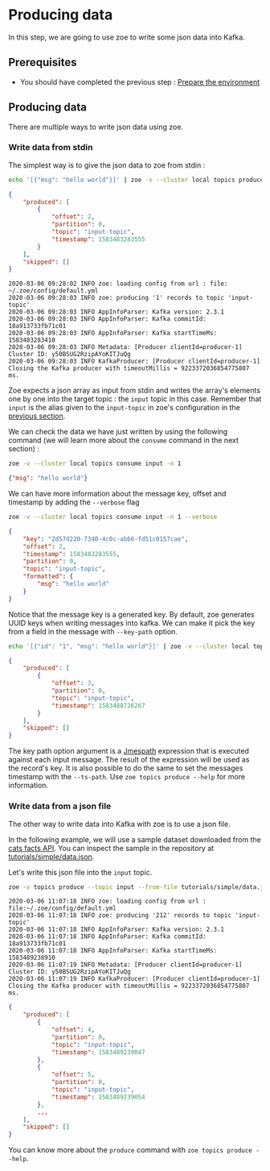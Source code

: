 # Producing data

In this step, we are going to use zoe to write some json data into Kafka.

## Prerequisites

- You should have completed the previous step : [Prepare the environment](prepare.md)

## Producing data

There are multiple ways to write json data using zoe. 

### Write data from stdin

The simplest way is to give the json data to zoe from stdin :

```bash tab="command"
echo '[{"msg": "hello world"}]' | zoe -v --cluster local topics produce --topic input --from-stdin
```

```json tab="output"
{
    "produced": [
        {
            "offset": 2,
            "partition": 0,
            "topic": "input-topic",
            "timestamp": 1583483283555
        }
    ],
    "skipped": []
}
```

```text tab="logs"
2020-03-06 09:28:02 INFO zoe: loading config from url : file: ~/.zoe/config/default.yml
2020-03-06 09:28:03 INFO zoe: producing '1' records to topic 'input-topic'
2020-03-06 09:28:03 INFO AppInfoParser: Kafka version: 2.3.1
2020-03-06 09:28:03 INFO AppInfoParser: Kafka commitId: 18a913733fb71c01
2020-03-06 09:28:03 INFO AppInfoParser: Kafka startTimeMs: 1583483283410
2020-03-06 09:28:03 INFO Metadata: [Producer clientId=producer-1] Cluster ID: y50BSUG2RzipAYoKITJuQg
2020-03-06 09:28:03 INFO KafkaProducer: [Producer clientId=producer-1] Closing the Kafka producer with timeoutMillis = 9223372036854775807 ms.
```

Zoe expects a json array as input from stdin and writes the array's elements one by one into the target topic : the `input` topic in this case. Remember that `input` is the alias given to the `input-topic` in zoe's configuration in the [previous section](../prepare/#configuring-zoe).
  
We can check the data we have just written by using the following command (we will learn more about the `consume` command in the next section) :

```bash tab="input"
zoe -v --cluster local topics consume input -n 1
```

```json tab="output"
{"msg": "hello world"}
```

We can have more information about the message key, offset and timestamp by adding the `--verbose` flag 

```bash tab="input"
zoe -v --cluster local topics consume input -n 1 --verbose
```

```json tab="output"
{
    "key": "2d57d220-7340-4c0c-ab66-fd51c0157cae",
    "offset": 2,
    "timestamp": 1583483283555,
    "partition": 0,
    "topic": "input-topic",
    "formatted": {
        "msg": "hello world"
    }
}
```

Notice that the message key is a generated key. By default, zoe generates UUID keys when writing messages into kafka. We can make it pick the key from a field in the message with `--key-path` option.

```bash tab="command"
echo '[{"id": "1", "msg": "hello world"}]' | zoe -v --cluster local topics produce --topic input --from-stdin --key-path 'id'
```

```json tab="output"
{
    "produced": [
        {
            "offset": 3,
            "partition": 0,
            "topic": "input-topic",
            "timestamp": 1583488726267
        }
    ],
    "skipped": []
}
```

The key path option argument is a [Jmespath](https://jmespath.org/) expression that is executed against each input message. The result of the expression will be used as the record's key. It is also possible to do the same to set the messages timestamp with the `--ts-path`. Use `zoe topics produce --help` for more information.

### Write data from a json file

The other way to write data into Kafka with zoe is to use a json file.

In the following example, we will use a sample dataset downloaded from the [cats facts API](https://cat-fact.herokuapp.com/#/cat/facts). You can inspect the sample in the repository at [tutorials/simple/data.json](https://github.com/adevinta/zoe/blob/master/tutorials/simple/data.json).

Let's write this json file into the `input` topic.

```bash tab="command"
zoe -v topics produce --topic input --from-file tutorials/simple/data.json
```

```text tab="logs"
2020-03-06 11:07:18 INFO zoe: loading config from url : file:~/.zoe/config/default.yml
2020-03-06 11:07:18 INFO zoe: producing '212' records to topic 'input-topic'
2020-03-06 11:07:18 INFO AppInfoParser: Kafka version: 2.3.1
2020-03-06 11:07:18 INFO AppInfoParser: Kafka commitId: 18a913733fb71c01
2020-03-06 11:07:18 INFO AppInfoParser: Kafka startTimeMs: 1583489238910
2020-03-06 11:07:19 INFO Metadata: [Producer clientId=producer-1] Cluster ID: y50BSUG2RzipAYoKITJuQg
2020-03-06 11:07:19 INFO KafkaProducer: [Producer clientId=producer-1] Closing the Kafka producer with timeoutMillis = 9223372036854775807 ms.
```

```json tab="output"
{
    "produced": [
        {
            "offset": 4,
            "partition": 0,
            "topic": "input-topic",
            "timestamp": 1583489239047
        },
        {
            "offset": 5,
            "partition": 0,
            "topic": "input-topic",
            "timestamp": 1583489239054
        },
        ...
    ],
    "skipped": []
}
```

You can know more about the `produce` command with `zoe topics produce --help`. 

